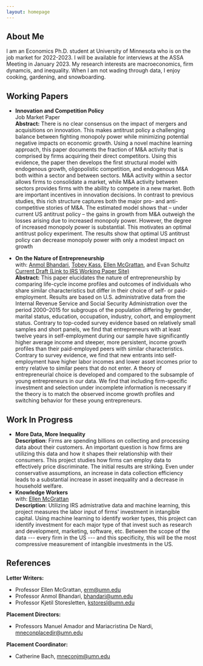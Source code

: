 ```yaml
---
layout: homepage
---
```


## About Me

I am an Economics Ph.D. student at University of Minnesota who is on the job market for 2022-2023. I will be available for interviews at the ASSA Meeting in January 2023. My research interests are macroeconomics, firm dynamcis, and inequality. When I am not wading through data, I enjoy cooking, gardening, and snowboarding.


## Working Papers

- **Innovation and Competition Policy**
  <br>
  Job Market Paper
  <br>
  **Abstract:** There is no clear consensus on the impact of mergers and acquisitions on innovation. This makes antitrust policy a challenging balance between fighting monopoly power while minimizing potential negative impacts on economic growth. Using a novel machine learning approach, this paper documents the fraction of M&A activity that is comprised by firms acquiring their direct competitors. Using this evidence, the paper then develops the first structural model with endogenous growth, oligopolistic competition, and endogenous M&A both within a sector and between sectors. M&A activity within a sector allows firms to consolidate a market, while M&A activity between sectors provides firms with the ability to compete in a new market. Both are important incentives in innovation decisions. In contrast to previous studies, this rich structure captures both the major pro- and anti-competitive stories of M&A. The estimated model shows that – under current US antitrust policy – the gains in growth from M&A outweigh the losses arising due to increased monopoly power. However, the degree of increased monopoly power is substantial. This motivates an optimal antitrust policy experiment. The results show that optimal US antitrust policy can decrease monopoly power with only a modest impact on growth

- **On the Nature of Entrepreneurship**
  <br>
  with: [Anmol Bhandari](http://www.bhandarianmol.com), [Tobey Kass](https://sites.google.com/umn.edu/tobeykass/), [Ellen McGrattan](http://users.econ.umn.edu/~erm/), and Evan Schultz
  <br>[Current Draft (Link to IRS Working Paper Site)](https://www.irs.gov/pub/irs-soi/22rpnatureofentrepreneurship.pdf)
  <br>
  **Abstract:** This paper elucidates the nature of entrepreneurship by comparing life-cycle income profiles and outcomes of individuals who share similar characteristics but differ in their choice of self- or paid-employment. Results are based on U.S. administrative data from the Internal Revenue Service and Social Security Administration over the period 2000–2015 for subgroups of the population differing by gender, marital status, education, occupation, industry, cohort, and employment status. Contrary to top-coded survey evidence based on relatively small samples and short panels, we find that entrepreneurs with at least twelve years in self-employment during our sample have significantly higher average income and steeper, more persistent, income growth profiles than their paid-employed peers with similar characteristics. Contrary to survey evidence, we find that new entrants into self-employment have higher labor incomes and lower asset incomes prior to entry relative to similar peers that do not enter. A theory of entrepreneurial choice is developed and compared to the subsample of young entrepreneurs in our data. We find that including firm-specific investment and selection under incomplete information is necessary if the theory is to match the observed income growth profiles and switching behavior for these young entrepreneurs.

## Work In Progress
- **More Data, More Inequality**
  <br>
  **Description**: Firms are spending billions on collecting and processing data about their customers. An important question is how firms are utilizing this data and how it shapes their relationship with their consumers. This project studies how firms can employ data to effectively price discriminate. The initial results are striking. Even under conservative assumptions, an increase in data collection efficiency leads to a substantial increase in asset inequality and a decrease in household welfare. 
  <br>
- **Knowledge Workers**
  <br>
  with: [Ellen McGrattan](http://users.econ.umn.edu/~erm/)
  <br>
  **Description**: Utilizing IRS admistrative data and machine learning, this project measures the labor input of firms' investment in intangible capital. Using machine learning to identify worker types, this project can identify investment for each major type of that invest such as research and development, marketing, software, etc. Between the scope of the data --- every firm in the US --- and this specificity, this will be the most compressive measurement of intangible investments in the US.  

## References
**Letter Writers:**
- Professor Ellen McGrattan, <a href="mailto:erm@umn.edu">erm@umn.edu</a>
- Professor Anmol Bhandari, <a href="mailto:bhandari@umn.edu">bhandari@umn.edu</a>
- Professor Kjetil Storesletten, <a href="mailto:kstoresl@umn.edu">kstoresl@umn.edu</a>

**Placement Directors:**
- Professors Manuel Amador and Mariacristina De Nardi, <a href="mailto:mneconplacedir@umn.edu">mneconplacedir@umn.edu</a>

**Placement Coordinator:**
- Catherine Bach, <a href="mailto:mneconjm@umn.edu">mneconjm@umn.edu</a>
